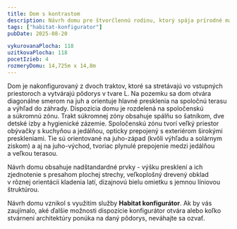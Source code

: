 ```yaml
---
title: Dom s kontrastom
description: Návrh domu pre štvorčlennú rodinu, ktorý spája prírodné materiály a modernú architektúru. V Habitat konfigurátore sme skombinovali dve hmoty -  tradičný kváder so sedlovou strechou a dreveným obkladom a biele moderné krídlo s plochou vegetačnou strechou. Tento trakt je obohatený o prekrytie terasy vykonzolovaním stropnej konštrukcie, ktorého rozmery vychádzajú z analýzy preslnenia a orientácie pozemku.
tags: ["habitat-konfigurator"]
pubDate: 2025-08-20

vykurovanaPlocha: 118
uzitkovaPlocha: 118
pocetIzieb: 4
rozmeryDomu: 14,725m x 14,8m
---
```


Dom je nakonfigurovaný z dvoch traktov, ktoré sa stretávajú vo vstupných priestoroch a vytvárajú pôdorys v tvare L. Na pozemku sa dom otvára diagonálne smerom na juh a orientuje hlavné presklenia na spoločnú terasu a výhľad do záhrady. Dispozícia domu je rozdelená na spoločenskú a súkromnú zónu. Trakt súkromnej zóny obsahuje spálňu so šatníkom, dve detské izby a hygienické zázemie. Spoločenskú zónu tvorí veľký priestor obývačky s kuchyňou a jedálňou, opticky prepojený s exteriérom širokými preskleniami. Tie sú orientované na juho-západ (kvôli výhľadu a solárnym ziskom) a aj na juho-východ, tvoriac plynulé prepojenie medzi jedálňou a veľkou terasou.

Návrh domu obsahuje nadštandardné prvky - výšku presklení a ich zjednotenie s presahom plochej strechy, veľkoplošný drevený obklad v rôznej orientácii kladenia latí, dizajnovú bielu omietku s jemnou líniovou štruktúrou.

Návrh domu vznikol s využitím služby <strong>Habitat konfigurátor</strong>. Ak by vás zaujímalo, aké ďalšie možnosti dispozície konfigurátor otvára alebo koľko stvárnení architektúry ponúka na daný pôdorys, neváhajte sa ozvať.


